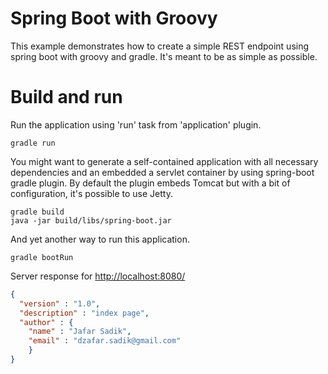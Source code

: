 # Spring Boot with Groovy
This example demonstrates how to create a simple REST endpoint using 
spring boot with groovy and gradle. It's meant to be as simple as possible.

# Build and run
Run the application using 'run' task from 'application' plugin.
```
gradle run
```

You might want to generate a self-contained application with all necessary 
dependencies and an embedded a servlet container by using spring-boot gradle plugin. 
By default the plugin embeds Tomcat but with a bit of configuration, it's possible to use Jetty.
```
gradle build
java -jar build/libs/spring-boot.jar
```

And yet another way to run this application.
```
gradle bootRun
```

Server response for [http://localhost:8080/](http://localhost:8080/)
```json
{
  "version" : "1.0",
  "description" : "index page",
  "author" : {
    "name" : "Jafar Sadik",
    "email" : "dzafar.sadik@gmail.com"
    }
}
```